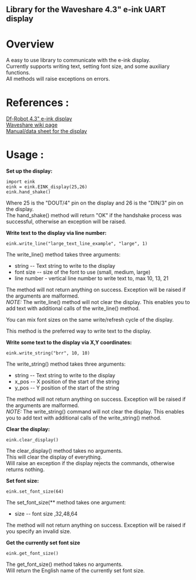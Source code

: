 ## Library for the Waveshare 4.3" e-ink UART display    

# Overview
A easy to use library to communicate with the e-ink display.     
Currently supports writing text, setting font size, and some auxiliary functions.    
All methods will raise exceptions on errors.     


# References :    
[Df-Robot 4.3" e-ink display](https://www.dfrobot.com/product-1312.html)       
[Waveshare wiki page](https://www.waveshare.com/wiki/4.3inch_e-Paper_UART_Module)     
[Manual/data sheet for the display](https://www.waveshare.com/wiki/File:4.3inch-e-Paper-UserManual.pdf)    



# Usage :       

**Set up the display:**     
```
import eink
eink = eink.EINK_display(25,26)
eink.hand_shake()
```

Where 25 is the "DOUT/4" pin on the display and 26 is the "DIN/3" pin on the display.   
The hand_shake() method will return "OK" if the handshake process was successful, otherwise an exception will be raised.    

**Write text to the display via line number:**    

```
eink.write_line("large_text_line_example", "large", 1)
```

The write_line() method takes three arguments:
 * string -- Text string to write to the display
 * font size -- size of the font to use (small, medium, large)
 * line number - vertical line number to write text to, max 10, 13, 21
 
The method will not return anything on success. Exception will be raised if the arguments are malformed.     
*NOTE:* The write_line() method will not clear the display. This enables you to add text with additional calls of the write_line() method.    

You can mix font sizes on the same write/refresh cycle of the display.   

This method is the preferred way to write text to the display.   


**Write some text to the display via X,Y coordinates:**    
```
eink.write_string("brr", 10, 10)
```

The write_string() method takes three arguments:
* string -- Text string to write to the display
* x_pos -- X position of the start of the string
* y_pos -- Y position of the start of the string

The method will not return anything on success. Exception will be raised if the arguments are malformed.     
*NOTE:* The write_string() command will not clear the display. This enables you to add text with additional calls of the write_string() method.    

**Clear the display:**
```
eink.clear_display()
```

The clear_display() method takes no arguments.      
This will clear the display of everything.      
Will raise an exception if the display rejects the commands, otherwise returns nothing.    

**Set font size:**      
```
eink.set_font_size(64)
```


The set_font_size(** method takes one argument:      
* size -- font size ,32,48,64     

The method will not return anything on success. Exception will be raised if you specify an invalid size.   

**Get the currently set font size**    
```
eink.get_font_size()
```

The get_font_size() method takes no arguments.   
Will return the English name of the currently set font size.    
